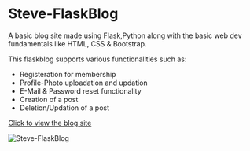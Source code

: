 # Steve-FlaskBlog

A basic blog site made using Flask,Python along with the basic web dev fundamentals like HTML, CSS & Bootstrap.

This flaskblog supports various functionalities such as:
* Registeration for membership
* Profile-Photo uploadation and updation
* E-Mail & Password reset functionality
* Creation of a post
* Deletion/Updation of a post





[Click to view the blog site](https://steve-flaskblog.herokuapp.com/)

![Steve-FlaskBlog](https://www.freelogodesign.org/download/file?id=06dcf776-8d89-43e4-b198-6abea06b529d_200x200.png)
